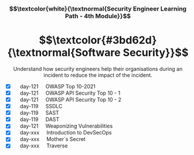 <h3 align="center"> $$\textcolor{white}{\textnormal{Security Engineer Learning Path - 4th Module}}$$ </h3>

<h1 align="center"> $$\textcolor{#3bd62d}{\textnormal{Software Security}}$$ </h1>

<p align="center">Understand how security engineers help their organisations during an incident to reduce the impact of the incident.</p>

- [x] &nbsp;&nbsp;&nbsp; day-121 &nbsp;&nbsp;&nbsp; OWASP Top 10-2021
- [x] &nbsp;&nbsp;&nbsp; day-121 &nbsp;&nbsp;&nbsp; OWASP API Security Top 10 - 1
- [x] &nbsp;&nbsp;&nbsp; day-121 &nbsp;&nbsp;&nbsp; OWASP API Security Top 10 - 2
- [x] &nbsp;&nbsp;&nbsp; day-119 &nbsp;&nbsp;&nbsp; SSDLC
- [x] &nbsp;&nbsp;&nbsp; day-119 &nbsp;&nbsp;&nbsp; SAST
- [x] &nbsp;&nbsp;&nbsp; day-119 &nbsp;&nbsp;&nbsp; DAST
- [x] &nbsp;&nbsp;&nbsp; day-121 &nbsp;&nbsp;&nbsp; Weaponizing Vulnerabilities
- [x] &nbsp;&nbsp;&nbsp; day-xxx &nbsp;&nbsp;&nbsp; Introduction to DevSecOps
- [x] &nbsp;&nbsp;&nbsp; day-xxx &nbsp;&nbsp;&nbsp; Mother´s Secret
- [x] &nbsp;&nbsp;&nbsp; day-xxx &nbsp;&nbsp;&nbsp; Traverse
